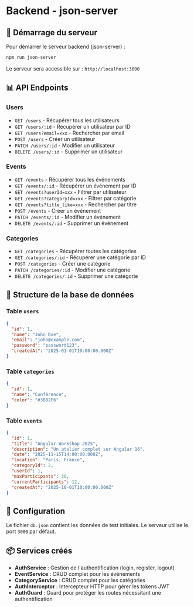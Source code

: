 # Backend - json-server

## 🚀 Démarrage du serveur

Pour démarrer le serveur backend (json-server) :

```bash
npm run json-server
```

Le serveur sera accessible sur : `http://localhost:3000`

## 📊 API Endpoints

### Users
- `GET /users` - Récupérer tous les utilisateurs
- `GET /users/:id` - Récupérer un utilisateur par ID
- `GET /users?email=xxx` - Rechercher par email
- `POST /users` - Créer un utilisateur
- `PATCH /users/:id` - Modifier un utilisateur
- `DELETE /users/:id` - Supprimer un utilisateur

### Events
- `GET /events` - Récupérer tous les événements
- `GET /events/:id` - Récupérer un événement par ID
- `GET /events?userId=xxx` - Filtrer par utilisateur
- `GET /events?categoryId=xxx` - Filtrer par catégorie
- `GET /events?title_like=xxx` - Rechercher par titre
- `POST /events` - Créer un événement
- `PATCH /events/:id` - Modifier un événement
- `DELETE /events/:id` - Supprimer un événement

### Categories
- `GET /categories` - Récupérer toutes les catégories
- `GET /categories/:id` - Récupérer une catégorie par ID
- `POST /categories` - Créer une catégorie
- `PATCH /categories/:id` - Modifier une catégorie
- `DELETE /categories/:id` - Supprimer une catégorie

## 📝 Structure de la base de données

### Table `users`
```json
{
  "id": 1,
  "name": "John Doe",
  "email": "john@example.com",
  "password": "password123",
  "createdAt": "2025-01-01T10:00:00.000Z"
}
```

### Table `categories`
```json
{
  "id": 1,
  "name": "Conférence",
  "color": "#3B82F6"
}
```

### Table `events`
```json
{
  "id": 1,
  "title": "Angular Workshop 2025",
  "description": "Un atelier complet sur Angular 16",
  "date": "2025-11-15T14:00:00.000Z",
  "location": "Paris, France",
  "categoryId": 2,
  "userId": 1,
  "maxParticipants": 30,
  "currentParticipants": 12,
  "createdAt": "2025-10-01T10:00:00.000Z"
}
```

## 🔧 Configuration

Le fichier `db.json` contient les données de test initiales.
Le serveur utilise le port `3000` par défaut.

## 📦 Services créés

- **AuthService** : Gestion de l'authentification (login, register, logout)
- **EventService** : CRUD complet pour les événements
- **CategoryService** : CRUD complet pour les catégories
- **AuthInterceptor** : Intercepteur HTTP pour gérer les tokens JWT
- **AuthGuard** : Guard pour protéger les routes nécessitant une authentification
